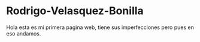 # Rodrigo-Velasquez-Bonilla

Hola esta es mi primera pagina web, tiene sus imperfecciones pero pues en eso andamos.
